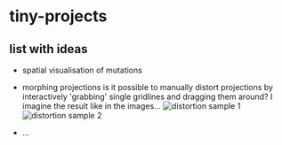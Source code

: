 # tiny-projects

## list with ideas

* spatial visualisation of mutations

* morphing projections
	is it possible to manually distort projections by interactively 'grabbing' single gridlines and dragging them around? I imagine the result like in the images... 
	![distortion sample 1](https://github.com/AliceR/tiny-projects/img/distortion1.jpg "Sample 1")
	![distortion sample 2](https://github.com/AliceR/tiny-projects/img/distortion2.jpg "Sample 2")

* ...